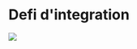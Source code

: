 # Defi d'integration

![](https://github.com/yoannperez/defi_integration/blob/main/Images/backgroung_image.jpg)

